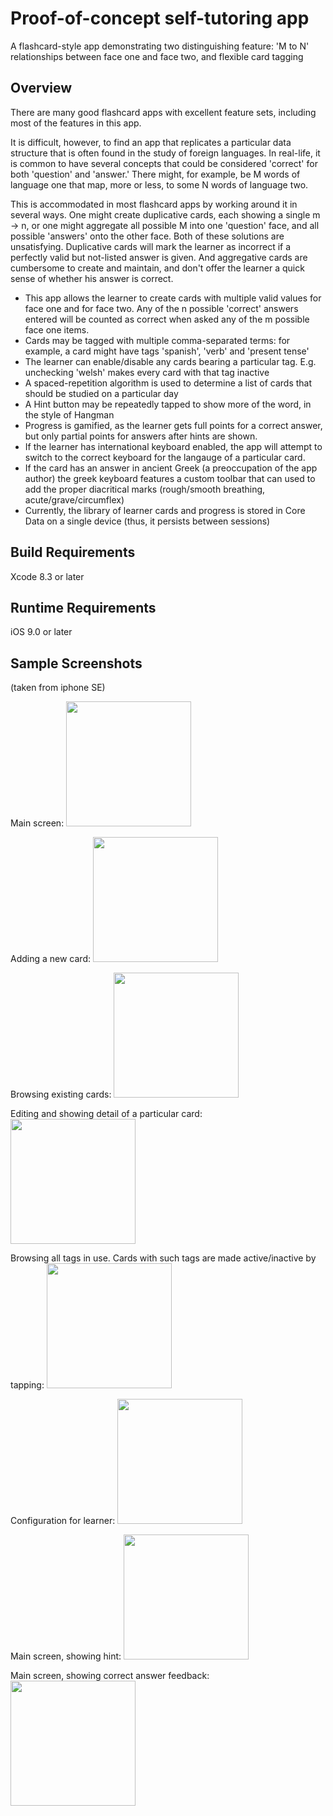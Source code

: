 # Proof-of-concept self-tutoring app

A flashcard-style app demonstrating two distinguishing feature: 'M to N' relationships between face one and face two, and flexible card tagging 

## Overview

There are many good flashcard apps with excellent feature sets, including most of the features in this app.

It is difficult, however, to find an app that replicates a particular data structure that is often found in the study of foreign languages. In real-life, it is common to have several concepts that could be considered 'correct' for both 'question' and 'answer.' There might, for example, be M words of language one that map, more or less, to some N words of language two. 

This is accommodated in most flashcard apps by working around it in several ways. One might create duplicative cards, each showing a single m -> n, or one might aggregate all possible M into one 'question' face, and all possible 'answers' onto the other face. Both of these solutions are unsatisfying. Duplicative cards will mark the learner as incorrect if a perfectly valid but not-listed answer is given. And aggregative cards are cumbersome to create and maintain, and don't offer the learner a quick sense of whether his answer is correct.

* This app allows the learner to create cards with multiple valid values for face one and for face two. Any of the n possible 'correct' answers entered will be counted as correct when asked any of the m possible face one items.
* Cards may be tagged with multiple comma-separated terms: for example, a card might have tags 'spanish', 'verb' and 'present tense'
* The learner can enable/disable any cards bearing a particular tag. E.g. unchecking 'welsh' makes every card with that tag inactive
* A spaced-repetition algorithm is used to determine a list of cards that should be studied on a particular day
* A Hint button may be repeatedly tapped to show more of the word, in the style of Hangman
* Progress is gamified, as the learner gets full points for a correct answer, but only partial points for answers after hints are shown.
* If the learner has international keyboard enabled, the app will attempt to switch to the correct keyboard for the langauge of a particular card. 
* If the card has an answer in ancient Greek (a preoccupation of the app author) the greek keyboard features a custom toolbar that can used to add the proper diacritical marks (rough/smooth breathing, acute/grave/circumflex)
* Currently, the library of learner cards and progress is stored in Core Data on a single device (thus, it persists between sessions)

## Build Requirements

Xcode 8.3 or later

## Runtime Requirements

iOS 9.0 or later

## Sample Screenshots
(taken from iphone SE)

Main screen:
<img src="/learnit/screen_01.PNG" width="200">

Adding a new card:
<img src="/learnit/screen_02.PNG" width="200">

Browsing existing cards:
<img src="/learnit/screen_04.PNG" width="200">

Editing and showing detail of a particular card:
<img src="/learnit/screen_03.PNG" width="200">

Browsing all tags in use. Cards with such tags are made active/inactive by tapping:
<img src="/learnit/screen_05.PNG" width="200">

Configuration for learner:
<img src="/learnit/screen_06.PNG" width="200">

Main screen, showing hint:
<img src="/learnit/screen_07.PNG" width="200">

Main screen, showing correct answer feedback:
<img src="/learnit/screen_08.PNG" width="200">


